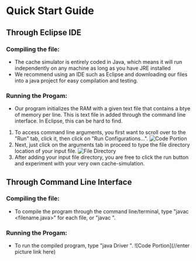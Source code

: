 # Quick Start Guide
## Through Eclipse IDE
### Compiling the file:
* The cache simulator is entirely coded in Java, which means it will run independently on any machine as long as you have JRE installed
* We recommend using an IDE such as Eclipse and downloading our files into a java project for easy compilation and testing. 
### Running the Progam:
 * Our program initializes the RAM with a given text file that contains a btye of memory per line. This is text file in added through the command line interface. In Eclipse, this can be hard to find.
 1. To access command line arguments, you first want to scroll over to the "Run" tab, click it, then click on "Run Configurations...".
![Code Portion](https://i.imgur.com/HKfDL3N.jpg)
 2. Next, just click on the arguments tab in proceed to type the file directory location of your input file.
 ![File Directory](https://i.imgur.com/yPOI0mx.jpg)
 3. After adding your input file directory, you are free to click the run button and experiment with your very own cache-simulation.
 ## Through Command Line Interface
 ### Compiling the file:
* To compile the program through the command line/terminal, type "javac <filename.java>" for each file, or "javac <list of filenames separated by SPACE>".
### Running the Progam:
 * To run the compiled program, type "java Driver <input-file>".
![Code Portion](//enter picture link here)
